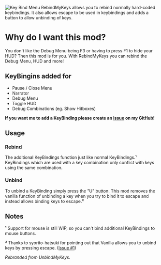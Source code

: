![Key Bind Menu](https://cdn-raw.modrinth.com/data/P7Qb57ov/images/162ee7ceb8e4d4a8c06f008e93756053b00d67d1.png)
RebindMyKeys allows you to rebind normally hard-coded keybindings. It also allows escape to be used in keybindings and adds a button to allow unbinding of keys.

# Why do I want this mod?

You don't like the Debug Menu being F3 or having to press F1 to hide your HUD? Then this mod is for you. With RebindMyKeys you can rebind the Debug Menu, HUD and more!

## KeyBingins added for

- Pause / Close Menu
- Narrator
- Debug Menu
- Toggle HUD
- Debug Combinations (eg. Show Hitboxes)

**If you want me to add a KeyBinding please create an [Issue](https://github.com/agent-LuluDodo/RebindMyKeys/issues) on my GitHub!**

## Usage

### Rebind

The additional KeyBindings function just like normal KeyBindings.**¹** KeyBindings which are used with a key combination only conflict with keys using the same combination.

### Unbind

To unbind a KeyBinding simply press the "U" button. This mod removes the vanilla function of unbinding a key when you try to bind it to escape and instead allows binding keys to escape.**²**

## Notes

**¹** Support for mouse is still WIP, so you can't bind additional KeyBindings to mouse buttons.

**²** Thanks to syorito-hatsuki for pointing out that Vanilla allows you to unbind keys by pressing escape. ([Issue #1](https://github.com/agent-LuluDodo/RebindMyKeys/issues/1))

*Rebranded from UnbindMyKeys.*